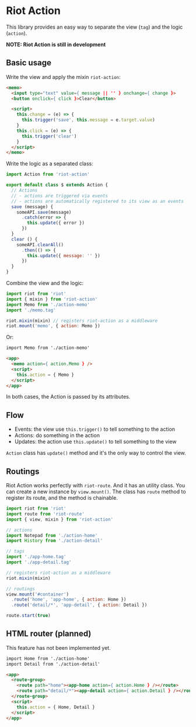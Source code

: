 # Riot Action

This library provides an easy way to separate the view (`tag`) and the logic (`action`).

**NOTE: Riot Action is still in development**

## Basic usage

Write the view and apply the mixin `riot-action`:

```html
<memo>
  <input type="text" value={ message || '' } onchange={ change }>
  <button onclick={ click }>Clear</button>

  <script>
    this.change = (e) => {
      this.trigger('save', this.message = e.target.value)
    }
    this.click = (e) => {
      this.trigger('clear')
    }
  </script>
</memo>
```

Write the logic as a separated class:

```js
import Action from 'riot-action'

export default class $ extends Action {
  // Actions
  // - actions are triggered via events
  // - actions are automatically registered to its view as an events
  save (message) {
    someAPI.save(message)
      .catch(error => {
        this.update({ error })
      })
  }
  clear () {
    someAPI.clearAll()
      .then(() => {
        this.update({ message: '' })
      })
  }
}
```

Combine the view and the logic:

```js
import riot from 'riot'
import { mixin } from 'riot-action'
import Memo from './action-memo'
import './memo.tag'

riot.mixin(mixin) // registers riot-action as a middleware
riot.mount('memo', { action: Memo })
```

Or:

```html
import Memo from './action-memo'

<app>
  <memo action={ action.Memo } />
  <script>
    this.action = { Memo }
  </script>
</app>
```

In both cases, the Action is passed by its attributes.

## Flow

- Events: the view use `this.trigger()` to tell something to the action
- Actions: do something in the action
- Updates: the action use `this.update()` to tell something to the view

`Action` class has `update()` method and it's the only way to control the view.

## Routings

Riot Action works perfectly with `riot-route`. And it has an utility class. You can create a new instance by `view.mount()`. The class has `route` method to register its route, and the method is chainable.

```javascript
import riot from 'riot'
import route from 'riot-route'
import { view, mixin } from 'riot-action'

// actions
import Notepad from './action-home'
import History from './action-detail'

// tags
import './app-home.tag'
import './app-detail.tag'

// registers riot-action as a middleware
riot.mixin(mixin)

// routings
view.mount('#container')
  .route('home', 'app-home', { action: Home })
  .route('detail/*', 'app-detail', { action: Detail })

route.start(true)
```

## HTML router (planned)

This feature has not been implemented yet.

```html
import Home from './action-home'
import Detail from './action-detail'

<app>
  <route-group>
    <route path="home"><app-home action={ action.Home } /></route>
    <route path="detail/*"><app-detail action={ action.Detail } /></route>
  </route-group>
  <script>
    this.action = { Home, Detail }
  </script>
</app>
```
